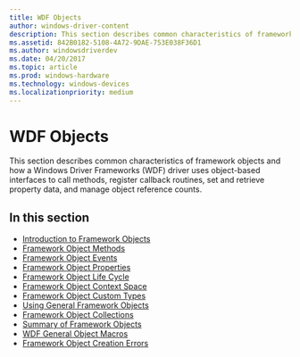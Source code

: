 ```yaml
---
title: WDF Objects
author: windows-driver-content
description: This section describes common characteristics of framework objects and how a Windows Driver Frameworks (WDF) driver uses object-based interfaces to call methods, register callback routines, set and retrieve property data, and manage object reference counts.
ms.assetid: 842B0182-5108-4A72-9DAE-753E038F36D1
ms.author: windowsdriverdev
ms.date: 04/20/2017
ms.topic: article
ms.prod: windows-hardware
ms.technology: windows-devices
ms.localizationpriority: medium
---
```


# WDF Objects


This section describes common characteristics of framework objects and how a Windows Driver Frameworks (WDF) driver uses object-based interfaces to call methods, register callback routines, set and retrieve property data, and manage object reference counts.

## In this section


-   [Introduction to Framework Objects](introduction-to-framework-objects.md)
-   [Framework Object Methods](framework-object-methods.md)
-   [Framework Object Events](framework-object-events.md)
-   [Framework Object Properties](framework-object-properties.md)
-   [Framework Object Life Cycle](framework-object-life-cycle.md)
-   [Framework Object Context Space](framework-object-context-space.md)
-   [Framework Object Custom Types](framework-object-custom-types.md)
-   [Using General Framework Objects](using-general-framework-objects.md)
-   [Framework Object Collections](framework-object-collections.md)
-   [Summary of Framework Objects](summary-of-framework-objects.md)
-   [WDF General Object Macros](wdf-general-object-macros.md)
-   [Framework Object Creation Errors](framework-object-creation-errors.md)

 

 





